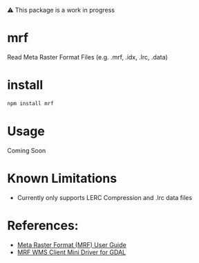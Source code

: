 :warning: This package is a work in progress

# mrf
Read Meta Raster Format Files (e.g. .mrf, .idx, .lrc, .data)

# install
```bash
npm install mrf
```

# Usage
Coming Soon

# Known Limitations
- Currently only supports LERC Compression and .lrc data files

# References:
- [Meta Raster Format (MRF) User Guide](https://github.com/nasa-gibs/mrf/blob/master/doc/MUG.md)
- [MRF WMS Client Mini Driver for GDAL](https://github.com/OSGeo/gdal/blob/master/gdal/frmts/wms/minidriver_mrf.cpp)